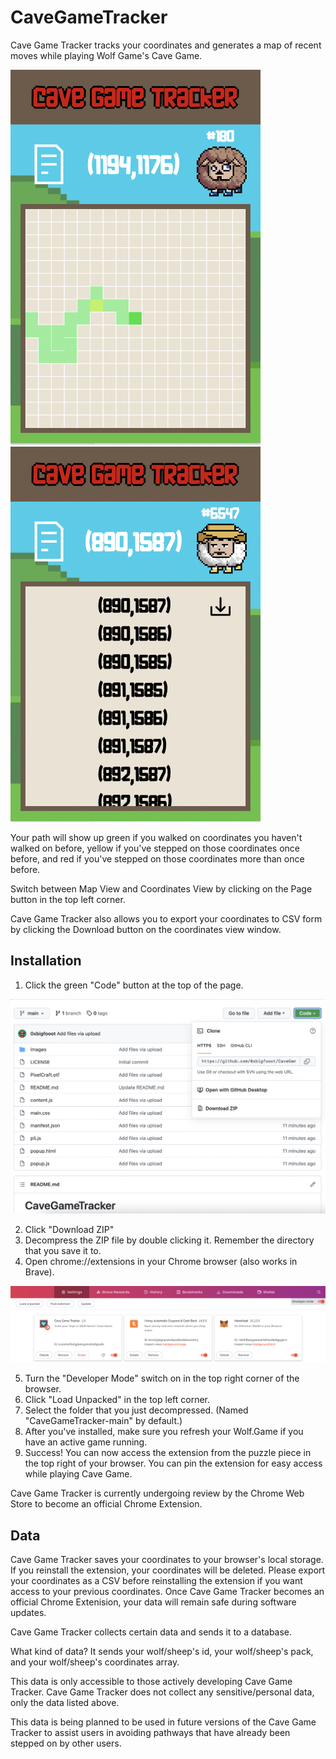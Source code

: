 # CaveGameTracker
Cave Game Tracker tracks your coordinates and generates a map of recent moves while playing Wolf Game's Cave Game.

<p float="center">
<img src="https://github.com/0xbigfooot/CaveGameTracker/blob/main/images/MapView.png" width="400" height="600">
<img src="https://github.com/0xbigfooot/CaveGameTracker/blob/main/images/CoordinatesView.png" width="400" height="600">
 </p>
 
Your path will show up green if you walked on coordinates you haven't walked on before, yellow if you've stepped on those coordinates once before, and red if you've stepped on those coordinates more than once before.
 
 Switch between Map View and Coordinates View by clicking on the Page button in the top left corner.
 
 Cave Game Tracker also allows you to export your coordinates to CSV form by clicking the Download button on the coordinates view window. 

Installation
-------------
1. Click the green "Code" button at the top of the page.

![Download Button](https://github.com/0xbigfooot/CaveGameTracker/blob/main/images/GreenCode.png)

2. Click "Download ZIP"
3. Decompress the ZIP file by double clicking it. Remember the directory that you save it to.
4. Open chrome://extensions in your Chrome browser (also works in Brave).

![ExtensionsHomePage](https://github.com/0xbigfooot/CaveGameTracker/blob/main/images/ExtensionsHome.png)

5. Turn the "Developer Mode" switch on in the top right corner of the browser.
6. Click "Load Unpacked" in the top left corner.
7. Select the folder that you just decompressed. (Named "CaveGameTracker-main" by default.)
8. After you've installed, make sure you refresh your Wolf.Game if you have an active game running.
9. Success! You can now access the extension from the puzzle piece in the top right of your browser. You can pin the extension for easy access while playing Cave Game.

Cave Game Tracker is currently undergoing review by the Chrome Web Store to become an official Chrome Extension.

Data
----
Cave Game Tracker saves your coordinates to your browser's local storage. If you reinstall the extension, your coordinates will be deleted. Please export your coordinates as a CSV before reinstalling the extension if you want access to your previous coordinates. Once Cave Game Tracker becomes an official Chrome Extenision, your data will remain safe during software updates. 

Cave Game Tracker collects certain data and sends it to a database. 

What kind of data? It sends your wolf/sheep's id, your wolf/sheep's pack, and your wolf/sheep's coordinates array. 

This data is only accessible to those actively developing Cave Game Tracker. Cave Game Tracker does not collect any sensitive/personal data, only the data listed above.

This data is being planned to be used in future versions of the Cave Game Tracker to assist users in avoiding pathways that have already been stepped on by other users.
